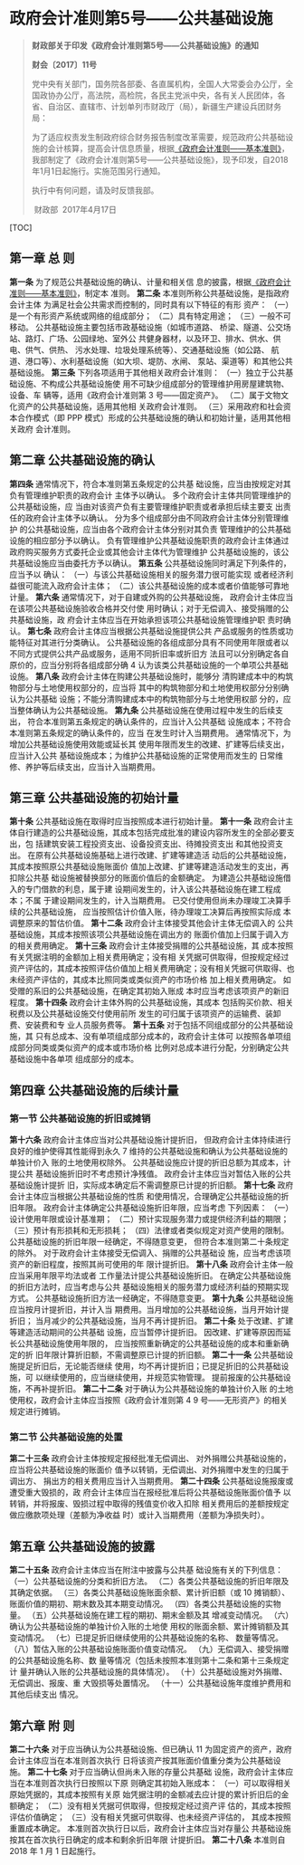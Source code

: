 # 政府会计准则第5号——公共基础设施

>  **财政部关于印发《政府会计准则第5号——公共基础设施》的通知**
>
>  **财会〔2017〕11号**
>
>  党中央有关部门，国务院各部委、各直属机构，全国人大常委会办公厅，全国政协办公厅，高法院，高检院，各民主党派中央，各有关人民团体，各省、自治区、直辖市、计划单列市财政厅（局），新疆生产建设兵团财务局：
>
>  为了适应权责发生制政府综合财务报告制度改革需要，规范政府公共基础设施的会计核算，提高会计信息质量，根据[《政府会计准则——基本准则》](00.md)，我部制定了《政府会计准则第5号——公共基础设施》，现予印发，自2018年1月1日起施行。实施范围另行通知。
>
>  执行中有何问题，请及时反馈我部。
>
>  ​                                                                                               财政部
>  ​                                                                                           2017年4月17日



[TOC]



## 第一章 总 则

**第一条** 为了规范公共基础设施的确认、计量和相关信 息的披露，根据[《政府会计准则——基本准则》](00.md)，制定本 准则。 
**第二条** 本准则所称公共基础设施，是指政府会计主体 为满足社会公共需求而控制的，同时具有以下特征的有形 资产： 
（一）是一个有形资产系统或网络的组成部分； 
（二）具有特定用途； 
（三）一般不可移动。 公共基础设施主要包括市政基础设施（如城市道路、 桥梁、隧道、公交场站、路灯、广场、公园绿地、室外公 共健身器材，以及环卫、排水、供水、供电、供气、供热、 污水处理、垃圾处理系统等）、交通基础设施（如公路、 航道、港口等）、水利基础设施（如大坝、堤防、水闸、 泵站、渠道等）和其他公共基础设施。
**第三条** 下列各项适用于其他相关政府会计准则： 
（一）独立于公共基础设施、不构成公共基础设施使 用不可缺少组成部分的管理维护用房屋建筑物、设备、车 辆等，适用《政府会计准则第 3 号——固定资产》。 
（二）属于文物文化资产的公共基础设施，适用其他相 关政府会计准则。 
（三）采用政府和社会资本合作模式（即 PPP 模式）形成的公共基础设施的确认和初始计量，适用其他相关政府 会计准则。 
## 第二章 公共基础设施的确认 
**第四条** 通常情况下，符合本准则第五条规定的公共基 础设施，应当由按规定对其负有管理维护职责的政府会计 主体予以确认。 多个政府会计主体共同管理维护的公共基础设施，应 当由对该资产负有主要管理维护职责或者承担后续主要支 出责任的政府会计主体予以确认。 分为多个组成部分由不同政府会计主体分别管理维护 的公共基础设施，应当由各个政府会计主体分别对其负责 管理维护的公共基础设施的相应部分予以确认。 负有管理维护公共基础设施职责的政府会计主体通过 政府购买服务方式委托企业或其他会计主体代为管理维护 公共基础设施的，该公共基础设施应当由委托方予以确认。 
**第五条** 公共基础设施同时满足下列条件的，应当予以 确认： 
（一）与该公共基础设施相关的服务潜力很可能实现 或者经济利益很可能流入政府会计主体； 
（二）该公共基础设施的成本或者价值能够可靠地计量。 
**第六条** 通常情况下，对于自建或外购的公共基础设施， 政府会计主体应当在该项公共基础设施验收合格并交付使 用时确认；对于无偿调入、接受捐赠的公共基础设施，政 府会计主体应当在开始承担该项公共基础设施管理维护职 责时确认。 
**第七条** 政府会计主体应当根据公共基础设施提供公共 产品或服务的性质或功能特征对其进行分类确认。 公共基础设施的各组成部分具有不同使用年限或者以 不同方式提供公共产品或服务，适用不同折旧率或折旧方 法且可以分别确定各自原价的，应当分别将各组成部分确 4 认为该类公共基础设施的一个单项公共基础设施。 
**第八条** 政府会计主体在购建公共基础设施时，能够分 清购建成本中的构筑物部分与土地使用权部分的，应当将 其中的构筑物部分和土地使用权部分分别确认为公共基础 设施；不能分清购建成本中的构筑物部分与土地使用权部 分的，应当整体确认为公共基础设施。 
**第九条** 公共基础设施在使用过程中发生的后续支出， 符合本准则第五条规定的确认条件的，应当计入公共基础 设施成本；不符合本准则第五条规定的确认条件的，应当 在发生时计入当期费用。 通常情况下，为增加公共基础设施使用效能或延长其 使用年限而发生的改建、扩建等后续支出，应当计入公共 基础设施成本；为维护公共基础设施的正常使用而发生的 日常维修、养护等后续支出，应当计入当期费用。 
## 第三章 公共基础设施的初始计量 
**第十条** 公共基础设施在取得时应当按照成本进行初始计量。 
**第十一条** 政府会计主体自行建造的公共基础设施，其成本包括完成批准的建设内容所发生的全部必要支出，包 括建筑安装工程投资支出、设备投资支出、待摊投资支出 和其他投资支出。 在原有公共基础设施基础上进行改建、扩建等建造活 动后的公共基础设施，其成本按照原公共基础设施账面价 值加上改建、扩建等建造活动发生的支出，再扣除公共基 础设施被替换部分的账面价值后的金额确定。 为建造公共基础设施借入的专门借款的利息，属于建 设期间发生的，计入该公共基础设施在建工程成本；不属 于建设期间发生的，计入当期费用。 已交付使用但尚未办理竣工决算手续的公共基础设施， 应当按照估计价值入账，待办理竣工决算后再按照实际成 本调整原来的暂估价值。 
**第十二条** 政府会计主体接受其他会计主体无偿调入的 公共基础设施，其成本按照该项公共基础设施在调出方的 账面价值加上归属于调入方的相关费用确定。 
**第十三条** 政府会计主体接受捐赠的公共基础设施，其 成本按照有关凭据注明的金额加上相关费用确定；没有相 关凭据可供取得，但按规定经过资产评估的，其成本按照评估价值加上相关费用确定；没有相关凭据可供取得、也 未经资产评估的，其成本比照同类或类似资产的市场价格 加上相关费用确定。 如受赠的系旧的公共基础设施，在确定其初始入账成 本时应当考虑该项资产的新旧程度。 
**第十四条** 政府会计主体外购的公共基础设施，其成本 包括购买价款、相关税费以及公共基础设施交付使用前所 发生的可归属于该项资产的运输费、装卸费、安装费和专 业人员服务费等。 
**第十五条** 对于包括不同组成部分的公共基础设施，其 只有总成本、没有单项组成部分成本的，政府会计主体可 以按照各单项组成部分同类或类似资产的成本或市场价格 比例对总成本进行分配，分别确定公共基础设施中各单项 组成部分的成本。
## 第四章 公共基础设施的后续计量 
### 第一节 公共基础设施的折旧或摊销 
**第十六条** 政府会计主体应当对公共基础设施计提折旧， 但政府会计主体持续进行良好的维护使得其性能得到永久 7 维持的公共基础设施和确认为公共基础设施的单独计价入 账的土地使用权除外。 公共基础设施应计提的折旧总额为其成本，计提公共 基础设施折旧时不考虑预计净残值。 政府会计主体应当对暂估入账的公共基础设施计提折 旧，实际成本确定后不需调整原已计提的折旧额。 
**第十七条** 政府会计主体应当根据公共基础设施的性质 和使用情况，合理确定公共基础设施的折旧年限。 政府会计主体确定公共基础设施折旧年限，应当考虑 下列因素： 
（一）设计使用年限或设计基准期； 
（二）预计实现服务潜力或提供经济利益的期限； 
（三）预计有形损耗和无形损耗； 
（四）法律或者类似规定对资产使用的限制。 公共基础设施的折旧年限一经确定，不得随意变更， 但符合本准则第二十条规定的除外。 对于政府会计主体接受无偿调入、捐赠的公共基础设 施，应当考虑该项资产的新旧程度，按照其尚可使用的年 限计提折旧。
**第十八条** 政府会计主体一般应当采用年限平均法或者 工作量法计提公共基础设施折旧。 在确定公共基础设施的折旧方法时，应当考虑与公共 基础设施相关的服务潜力或经济利益的预期实现方式。 公共基础设施折旧方法一经确定，不得随意变更。 
**第十九条** 公共基础设施应当按月计提折旧，并计入当 期费用。当月增加的公共基础设施，当月开始计提折旧； 当月减少的公共基础设施，当月不再计提折旧。 
**第二十条** 处于改建、扩建等建造活动期间的公共基础 设施，应当暂停计提折旧。 因改建、扩建等原因而延长公共基础设施使用年限的， 应当按照重新确定的公共基础设施的成本和重新确定的折 旧年限计算折旧额，不需调整原已计提的折旧额。 
**第二十一条** 公共基础设施提足折旧后，无论能否继续 使用，均不再计提折旧；已提足折旧的公共基础设施，可 以继续使用的，应当继续使用，并规范实物管理。 提前报废的公共基础设施，不再补提折旧。 
**第二十二条** 对于确认为公共基础设施的单独计价入账 的土地使用权，政府会计主体应当按照《政府会计准则第 4 9 号——无形资产》的相关规定进行摊销。 
### 第二节 公共基础设施的处置 
**第二十三条** 政府会计主体按规定报经批准无偿调出、 对外捐赠公共基础设施的，应当将公共基础设施的账面价 值予以转销，无偿调出、对外捐赠中发生的归属于调出方、 捐出方的相关费用应当计入当期费用。 
**第二十四条** 公共基础设施报废或遭受重大毁损的，政 府会计主体应当在报经批准后将公共基础设施账面价值予 以转销，并将报废、毁损过程中取得的残值变价收入扣除 相关费用后的差额按规定做应缴款项处理（差额为净收益 时）或计入当期费用（差额为净损失时）。 
## 第五章 公共基础设施的披露 
**第二十五条** 政府会计主体应当在附注中披露与公共基 础设施有关的下列信息：
（一）公共基础设施的分类和折旧方法。 
（二）各类公共基础设施的折旧年限及其确定依据。 
（三）各类公共基础设施账面余额、累计折旧额（或 10 摊销额）、账面价值的期初、期末数及其本期变动情况。 
（四）各类公共基础设施的实物量。 
（五）公共基础设施在建工程的期初、期末金额及其 增减变动情况。 
（六）确认为公共基础设施的单独计价入账的土地使 用权的账面余额、累计摊销额及其变动情况。 
（七）已提足折旧继续使用的公共基础设施的名称、 数量等情况。 
（八）暂估入账的公共基础设施账面价值变动情况。 
（九）无偿调入、接受捐赠的公共基础设施名称、数 量等情况（包括未按照本准则第十二条和第十三条规定计 量并确认入账的公共基础设施的具体情况）。 
（十）公共基础设施对外捐赠、无偿调出、报废、重 大毁损等处置情况。 
（十一）公共基础设施年度维护费用和其他后续支出 情况。 
## 第六章 附 则 
**第二十六条** 对于应当确认为公共基础设施、但已确认 11 为固定资产的资产，政府会计主体应当在本准则首次执行 日将该资产按其账面价值重分类为公共基础设施。 
**第二十七条** 对于应当确认但尚未入账的存量公共基础 设施，政府会计主体应当在本准则首次执行日按照以下原 则确定其初始入账成本： 
（一）可以取得相关原始凭据的，其成本按照有关原 始凭据注明的金额减去应计提的累计折旧后的金额确定； 
（二）没有相关凭据可供取得，但按规定经过资产评 估的，其成本按照评估价值确定； 
（三）没有相关凭据可供取得、也未经资产评估的， 其成本按照重置成本确定。 本准则首次执行日以后，政府会计主体应当对存量公 共基础设施按其在首次执行日确定的成本和剩余折旧年限 计提折旧。 
**第二十八条** 本准则自 2018 年 1 月 1 日起施行。 